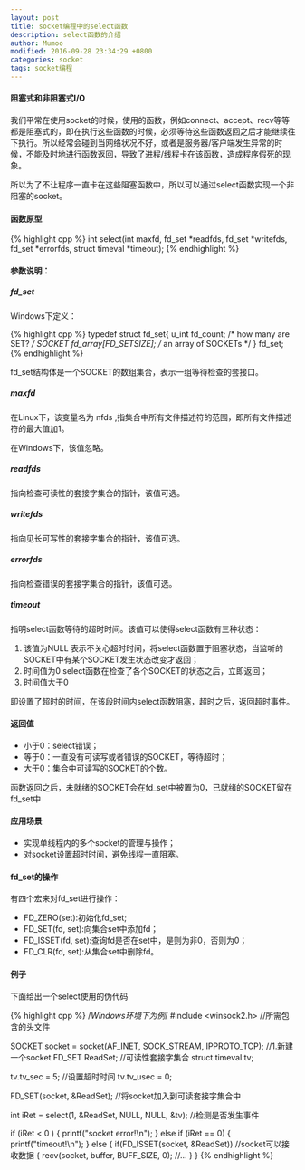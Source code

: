 ```yaml
---
layout: post
title: socket编程中的select函数
description: select函数的介绍
author: Mumoo
modified: 2016-09-28 23:34:29 +0800
categories: socket
tags: socket编程
---
```


#### 阻塞式和非阻塞式I/O
我们平常在使用socket的时候，使用的函数，例如connect、accept、recv等等都是阻塞式的，即在执行这些函数的时候，必须等待这些函数返回之后才能继续往下执行。所以经常会碰到当网络状况不好，或者是服务器/客户端发生异常的时候，不能及时地进行函数返回，导致了进程/线程卡在该函数，造成程序假死的现象。

所以为了不让程序一直卡在这些阻塞函数中，所以可以通过select函数实现一个非阻塞的socket。

<!-- more -->

#### 函数原型

{% highlight cpp %}
int select(int maxfd, fd_set *readfds, fd_set *writefds, fd_set *errorfds, struct timeval *timeout);
{% endhighlight %}

#### 参数说明：

##### fd_set

Windows下定义：

{% highlight cpp %}
typedef struct fd_set{
    u_int fd_count;               /* how many are SET? */
    SOCKET  fd_array[FD_SETSIZE];   /* an array of SOCKETs */
} fd_set;
{% endhighlight %}

fd_set结构体是一个SOCKET的数组集合，表示一组等待检查的套接口。

##### maxfd

在Linux下，该变量名为
    nfds
,指集合中所有文件描述符的范围，即所有文件描述符的最大值加1。

在Windows下，该值忽略。

##### readfds

指向检查可读性的套接字集合的指针，该值可选。

##### writefds

指向见长可写性的套接字集合的指针，该值可选。

##### errorfds

指向检查错误的套接字集合的指针，该值可选。

##### timeout

指明select函数等待的超时时间。该值可以使得select函数有三种状态：

1. 该值为NULL
表示不关心超时时间，将select函数置于阻塞状态，当监听的SOCKET中有某个SOCKET发生状态改变才返回；
2. 时间值为0
select函数在检查了各个SOCKET的状态之后，立即返回；
3. 时间值大于0

即设置了超时的时间，在该段时间内select函数阻塞，超时之后，返回超时事件。

#### 返回值

* 小于0：select错误；
* 等于0：一直没有可读写或者错误的SOCKET，等待超时；
* 大于0：集合中可读写的SOCKET的个数。

函数返回之后，未就绪的SOCKET会在fd_set中被置为0，已就绪的SOCKET留在fd_set中

#### 应用场景
* 实现单线程内的多个socket的管理与操作；
* 对socket设置超时时间，避免线程一直阻塞。

#### fd_set的操作
有四个宏来对fd_set进行操作：
* FD_ZERO(set):初始化fd_set;
* FD_SET(fd, set):向集合set中添加fd；
* FD_ISSET(fd, set):查询fd是否在set中，是则为非0，否则为0；
* FD_CLR(fd, set):从集合set中删除fd。

#### 例子
下面给出一个select使用的伪代码

{% highlight cpp %}
/*Windows环境下为例*/
#include <winsock2.h>   //所需包含的头文件

SOCKET socket = socket(AF_INET, SOCK_STREAM, IPPROTO_TCP);   //1.新建一个socket
FD_SET   ReadSet;   //可读性套接字集合
struct timeval tv;

tv.tv_sec = 5;      //设置超时时间
tv.tv_usec = 0;

FD_SET(socket, &ReadSet);   //将socket加入到可读套接字集合中

int iRet = select(1, &ReadSet, NULL, NULL, &tv);   //检测是否发生事件

if (iRet < 0 )
{
    printf("socket error!\n");
}
else if (iRet == 0)
{
    printf("timeout!\n");
}
else
{
    if(FD_ISSET(socket, &ReadSet))      //socket可以接收数据
    {
        recv(socket, buffer, BUFF_SIZE, 0);
        //...
    }
}
{% endhighlight %}

